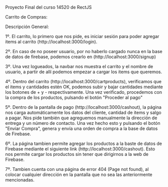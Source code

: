 Proyecto Final del curso 14520 de RectJS

Carrito de Compras:

Descripción General:

1º. El carrito, lo primero que nos pide, es iniciar sesión para poder agregar items al carrito (http://localhost:3000/login).

2º. En caso de no poseer usuario, por no haberlo cargado nunca en la base de datos de firebase, podemos crearlo en (http://localhost:3000/signup)

3º. Una vez logueados, la navbar nos muestra el carrito y el nombre de usuario, a partir de allí podemos empezar a cargar los items que queremos.

4º. Dentro del carrito (http://localhost:3000/cartproducts), verificamos que el items y cantidades estén OK, podemos subir y bajar cantidades mediante los botones de + y - respectivamente. Una vez verificado, procedemos con la compra de los productos, pulsando el botón "Proceder al pago"

5º. Dentro de la pantalla de pago (http://localhost:3000/cashout), la página nos carga automáticamente los datos del cliente, cantidad de items y salgo a pagar. Nos pide también que agreguemos manualmente la dirección de entrega y un número de contacto. Una vez hecho esto y pulsando el botón "Enviar Compra", genera y envía una orden de compra a la base de datos de Firebase.

6º. La página tambien permite agregar los productos a la baste de datos de Firebase mediante el siguiente link (http://localhost:3000/cashout). Esto nos permite cargar los productos sin tener que dirigirnos a la web de Firebase.

7º. Tambien cuenta con una página de error 404 (Page not found), al colocar cualquier dirección en la pantalla que no sea las anteriormente mencionadas.
